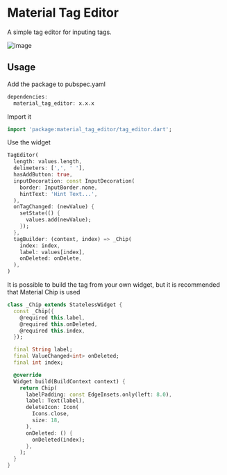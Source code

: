 # Material Tag Editor

A simple tag editor for inputing tags. 

![image](https://user-images.githubusercontent.com/18391546/82047483-dc8f0f00-96ed-11ea-8a91-7eaa64e2358b.gif)

## Usage
Add the package to pubspec.yaml

```dart
dependencies:
  material_tag_editor: x.x.x
```

Import it

```dart
import 'package:material_tag_editor/tag_editor.dart';
```

Use the widget

```dart
TagEditor(
  length: values.length,
  delimeters: [',', ' '],
  hasAddButton: true,
  inputDecoration: const InputDecoration(
    border: InputBorder.none,
    hintText: 'Hint Text...',
  ),
  onTagChanged: (newValue) {
    setState(() {
      values.add(newValue);
    });
  },
  tagBuilder: (context, index) => _Chip(
    index: index,
    label: values[index],
    onDeleted: onDelete,
  ),
)
```

It is possible to build the tag from your own widget, but it is recommended that Material Chip is used

```dart
class _Chip extends StatelessWidget {
  const _Chip({
    @required this.label,
    @required this.onDeleted,
    @required this.index,
  });

  final String label;
  final ValueChanged<int> onDeleted;
  final int index;

  @override
  Widget build(BuildContext context) {
    return Chip(
      labelPadding: const EdgeInsets.only(left: 8.0),
      label: Text(label),
      deleteIcon: Icon(
        Icons.close,
        size: 18,
      ),
      onDeleted: () {
        onDeleted(index);
      },
    );
  }
}
```